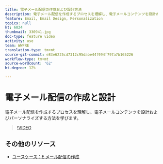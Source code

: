 ```yaml
---
title: 電子メール配信の作成および設計方法
description: 電子メール配信を作成するプロセスを理解し、電子メールコンテンツを設計およびパーソナライズする方法を学びます。
feature: Email, Email Design, Personalization
topics: null
kt: 6824
thumbnail: 330941.jpg
doc-type: feature video
activity: use
team: WWFRE
translation-type: tm+mt
source-git-commit: e83e6225cd7312c95dabe44f994f797a7b165226
workflow-type: tm+mt
source-wordcount: '62'
ht-degree: 12%

---
```



# 電子メール配信の作成と設計

電子メール配信を作成するプロセスを理解し、電子メールコンテンツを設計およびパーソナライズする方法を学びます。

>[!VIDEO](https://video.tv.adobe.com/v/330941?quality=12)

## その他のリソース

* [ユースケース：E メール配信の作成](https://experienceleague.adobe.com/docs/campaign-classic/using/designing-content/editing-html-content/use-case)
